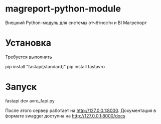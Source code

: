 # magreport-python-module
Внешний Python-модуль для системы отчётности и BI Магрепорт

# Установка
Требуется выполнить

  pip install "fastapi[standard]"
  pip install fastavro

# Запуск

  fastapi dev avro_fapi.py

После этого сервер работает на http://127.0.0.1:8000. Документация в формате swagger доступна на http://127.0.0.1:8000/docs
